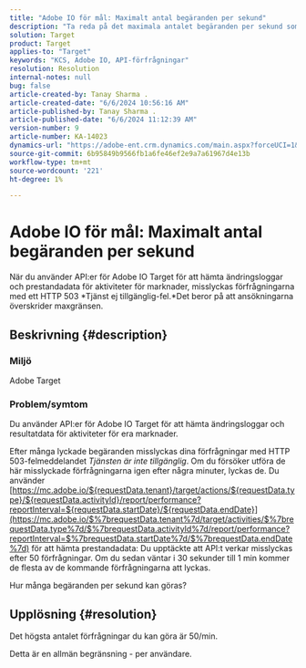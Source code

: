 ```yaml
---
title: "Adobe IO för mål: Maximalt antal begäranden per sekund"
description: "Ta reda på det maximala antalet begäranden per sekund som du kan skicka med API:er för Adobe IO-mål."
solution: Target
product: Target
applies-to: "Target"
keywords: "KCS, Adobe IO, API-förfrågningar"
resolution: Resolution
internal-notes: null
bug: false
article-created-by: Tanay Sharma .
article-created-date: "6/6/2024 10:56:16 AM"
article-published-by: Tanay Sharma .
article-published-date: "6/6/2024 11:12:39 AM"
version-number: 9
article-number: KA-14023
dynamics-url: "https://adobe-ent.crm.dynamics.com/main.aspx?forceUCI=1&pagetype=entityrecord&etn=knowledgearticle&id=2b83ec64-f323-ef11-840b-6045bd0065b6"
source-git-commit: 6b95849b9566fb1a6fe46ef2e9a7a61967d4e13b
workflow-type: tm+mt
source-wordcount: '221'
ht-degree: 1%

---
```


# Adobe IO för mål: Maximalt antal begäranden per sekund


När du använder API:er för Adobe IO Target för att hämta ändringsloggar och prestandadata för aktiviteter för marknader, misslyckas förfrågningarna med ett HTTP 503 *Tjänst ej tillgänglig-fel.*Det beror på att ansökningarna överskrider maxgränsen.

## Beskrivning {#description}


### Miljö

Adobe Target

### Problem/symtom

Du använder API:er för Adobe IO Target för att hämta ändringsloggar och resultatdata för aktiviteter för era marknader.

Efter många lyckade begäranden misslyckas dina förfrågningar med HTTP 503-felmeddelandet *Tjänsten är inte tillgänglig*. Om du försöker utföra de här misslyckade förfrågningarna igen efter några minuter, lyckas de. Du använder [https://mc.adobe.io/${requestData.tenant}/target/actions/${requestData.type}/${requestData.activityId}/report/performance?reportInterval=${requestData.startDate}/${requestData.endDate}](https://mc.adobe.io/$%7brequestData.tenant%7d/target/activities/$%7brequestData.type%7d/$%7brequestData.activityId%7d/report/performance?reportInterval=$%7brequestData.startDate%7d/$%7brequestData.endDate%7d) för att hämta prestandadata: Du upptäckte att API:t verkar misslyckas efter 50 förfrågningar. Om du sedan väntar i 30 sekunder till 1 min kommer de flesta av de kommande förfrågningarna att lyckas.

Hur många begäranden per sekund kan göras?


## Upplösning {#resolution}


Det högsta antalet förfrågningar du kan göra är 50/min.

Detta är en allmän begränsning - per användare.
